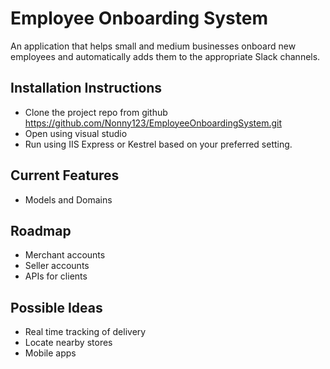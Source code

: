 # Employee Onboarding System
An application that helps small and medium businesses onboard new employees and automatically adds them to the appropriate Slack channels. 

## Installation Instructions
* Clone the project repo from github https://github.com/Nonny123/EmployeeOnboardingSystem.git 
* Open using visual studio 
* Run using IIS Express or Kestrel based on your preferred setting.


## Current Features
 * Models and Domains
 

## Roadmap
 * Merchant accounts
 * Seller accounts
 * APIs for clients


## Possible Ideas
 * Real time tracking of delivery
 * Locate nearby stores
 * Mobile apps
